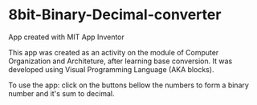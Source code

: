 # 8bit-Binary-Decimal-converter
App created with MIT App Inventor

This app was created as an activity on the module of Computer Organization and Architeture, after learning base conversion.
It was developed using Visual Programming Language (AKA blocks).

To use the app: click on the buttons bellow the numbers to form a binary number and it's sum to decimal.
